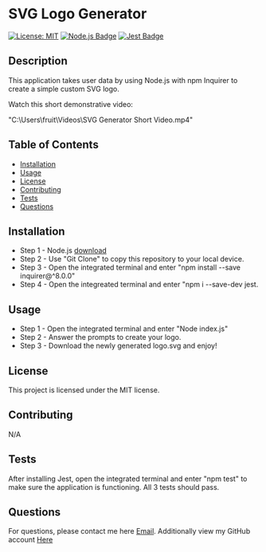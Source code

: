   # SVG Logo Generator

  [![License: MIT](https://img.shields.io/badge/License-MIT-yellow.svg)](https://opensource.org/licenses/MIT)
  [![Node.js Badge](https://img.shields.io/badge/Node.js-393?logo=nodedotjs&logoColor=fff&style=flat)](https://nodejs.org/en) 
  [![Jest Badge](https://img.shields.io/badge/Jest-C21325?logo=jest&logoColor=fff&style=flat)](https://jestjs.io/)
  

  
## Description
This application takes user data by using Node.js with npm Inquirer to create a simple custom SVG logo. 

Watch this short demonstrative video:

"C:\Users\fruit\Videos\SVG Generator Short Video.mp4"
  

## Table of Contents
- [Installation](#installation)
- [Usage](#usage)
- [License](#license)
- [Contributing](#contributing)
- [Tests](#tests)
- [Questions](#questions)
  
## Installation
- Step 1 - Node.js [download](https://nodejs.org/en/download) 
- Step 2 - Use "Git Clone" to copy this repository to your local device. 
- Step 3 - Open the integrated terminal and enter "npm install --save inquirer@^8.0.0" 
- Step 4 - Open the integreated terminal and enter "npm i --save-dev jest.
  
## Usage
- Step 1 - Open the integrated terminal and enter "Node index.js" 
- Step 2 - Answer the prompts to create your logo. 
- Step 3 - Download the newly generated logo.svg and enjoy!
  
## License
This project is licensed under the MIT license.

## Contributing
N/A
  
## Tests
After installing Jest, open the integrated terminal and enter "npm test" to make sure the application is functioning. All 3 tests should pass.
  
## Questions
For questions, please contact me here [Email](mailto:Connor.Spendlove@gmail.com).
Additionally view my GitHub account [Here](https://www.github.com/ConnorSpendlove)

